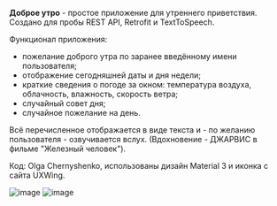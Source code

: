**Доброе утро** - простое приложение для утреннего приветствия. Создано для пробы REST API, Retrofit и TextToSpeech.

Функционал приложения:
- пожелание доброго утра по заранее введённому имени пользователя;
- отображение сегодняшней даты и дня недели;
- краткие сведения о погоде за окном: температура воздуха, облачность, влажность, скорость ветра;
- случайный совет дня;
- случайное пожелание на день.

Всё перечисленное отображается в виде текста и - по желанию пользователя - озвучивается вслух. (Вдохновение - ДЖАРВИС в фильме "Железный человек").

Код: Olga Chernyshenko, использованы дизайн Material 3 и иконка с сайта UXWing.

![image](https://github.com/user-attachments/assets/90ffb16e-13d7-485d-8e8d-888851230479) ![image](https://github.com/user-attachments/assets/34a6a97e-7d0a-444e-833f-398db65f6720)



